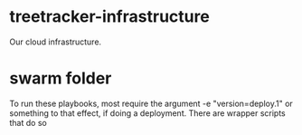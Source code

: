 # treetracker-infrastructure
Our cloud infrastructure.

# swarm folder

To run these playbooks, most require the argument -e "version=deploy.1" or something to that effect, if doing a deployment. There are wrapper scripts that do so
